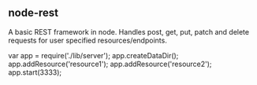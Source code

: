 node-rest
---------

A basic REST framework in node. Handles post, get, put, patch and delete requests for user specified resources/endpoints.

  var app = require('./lib/server');
  app.createDataDir();
  app.addResource('resource1');
  app.addResource('resource2');
  app.start(3333);


